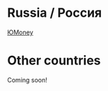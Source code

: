 # Russia / Россия

[ЮMoney](https://yoomoney.ru/to/4100118739204535)  

# Other countries

Coming soon!
